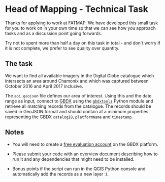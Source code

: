 # Head of Mapping - Technical Task

Thanks for applying to work at FATMAP. We have developed this small task for you
to work on in your own time so that we can see how you approach tasks and as a
discussion point going forwards.

Try not to spent more than half a day on this task in total - and don't worry if
it is not complete, we prefer to see quality over quantity.

## The task

We want to find all available imagery in the Digital Globe catalogue which
intersects an area around Chamonix and which was captured between October 2016
and April 2017 inclusive. 

The `aoi.geojson` file defines our area of interest.  Using this and the date
range as input, connect to [GBDX](https://gbdxdocs.digitalglobe.com/) using the
[`gbdxtools`](http://gbdxtools.readthedocs.io/en/latest/index.html) Python
module and retrieve all matching records from the catalogue. The records should
be saved in GeoJSON format and should contain at a minimum properties
representing the GBDX `catalogID`, `platformName` and `timestamp`.

## Notes

* You will need to create a
  [free evaluation account](https://gbdxdocs.digitalglobe.com/v1/page/try-gbdx-for-free) on the GBDX
  platform.

* Please submit your code with an overview document describing how to run it and
  any dependencies that might need to be installed.

* Bonus points if the script can run in the QGIS Python console and
  automatically add the records as a new layer :).
